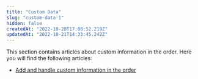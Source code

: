 ```yaml
---
title: "Custom Data"
slug: "custom-data-1"
hidden: false
createdAt: "2022-10-20T17:08:52.219Z"
updatedAt: "2022-10-21T14:33:45.242Z"
---
```

This section contains articles about custom information in the order. Here you will find the following articles:

- [Add and handle custom information in the order](https://developers.vtex.com/docs/guides/add-and-handle-custom-information-in-the-order)
